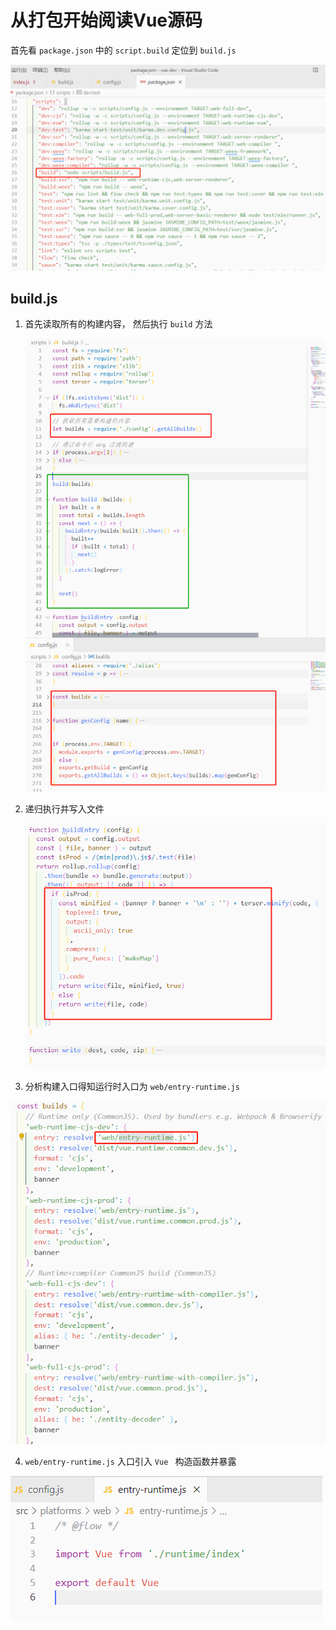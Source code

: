 # 从打包开始阅读Vue源码

首先看 `package.json` 中的 `script.build`  定位到 `build.js`

![image-20220307091956351](1-打包相关\Vue打包内容.assets\image-20220307091956351.png)

## build.js

1. 首先读取所有的构建内容， 然后执行 `build` 方法

   ![image-20220307093104135](1-打包相关\Vue打包内容.assets\image-20220307093104135.png)

2. 递归执行并写入文件

   ![image-20220307093240637](1-打包相关\Vue打包内容.assets\image-20220307093240637.png)

3.  分析构建入口得知运行时入口为 `web/entry-runtime.js`

   ![image-20220307093656901](1-打包相关\Vue打包内容.assets\image-20220307093656901.png)

4.  `web/entry-runtime.js` 入口引入 `Vue ` 构造函数并暴露

![image-20220307093751639](1-打包相关\Vue打包内容.assets\image-20220307093751639.png)

